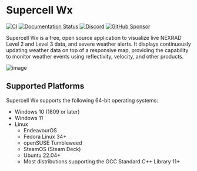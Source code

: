 # Supercell Wx

[![CI](https://github.com/dpaulat/supercell-wx/actions/workflows/ci.yml/badge.svg?branch=develop)](https://github.com/dpaulat/supercell-wx/actions/workflows/ci.yml)
[![Documentation Status](https://readthedocs.org/projects/supercell-wx/badge/?version=latest)](https://supercell-wx.readthedocs.io/en/latest/?badge=latest)
[![Discord](https://img.shields.io/badge/Discord-%235865F2.svg?style=flat&logo=discord&logoColor=white&labelColor=%235865f2)](https://discord.gg/vFMV76brwU)
[![GitHub Sponsor](https://img.shields.io/github/sponsors/dpaulat?label=Sponsor&logo=GitHub)](https://github.com/sponsors/dpaulat)

Supercell Wx is a free, open source application to visualize live NEXRAD Level 2
and Level 3 data, and severe weather alerts. It displays continuously updating
weather data on top of a responsive map, providing the capability to monitor
weather events using reflectivity, velocity, and other products.

![image](https://supercell-wx.readthedocs.io/en/latest/_images/initial-setup-03-initial-configured-small.png)

## Supported Platforms

Supercell Wx supports the following 64-bit operating systems:

- Windows 10 (1809 or later)
- Windows 11
- Linux
  - EndeavourOS
  - Fedora Linux 34+
  - openSUSE Tumbleweed
  - SteamOS (Steam Deck)
  - Ubuntu 22.04+
  - Most distributions supporting the GCC Standard C++ Library 11+
